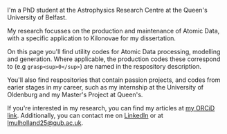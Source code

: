 I'm a PhD student at the Astrophysics Research Centre at the Queen's University of Belfast.

My research focusses on the production and maintenance of Atomic Data, with a specific application to Kilonovae for my dissertation.

On this page you'll find utility codes for Atomic Data processing, modelling and generation. Where applicable, the production codes these correspond to (e.g  `grasp<sup>0</sup>`) are named in the respository description.

You'll also find respositories that contain passion projects, and codes from earier stages in my career, such as my internship at the University of Oldenburg and my Master's Project at Queen's.

If you're interested in my research, you can find my articles at [my ORCiD link](https://orcid.org/0009-0003-2668-5589). Additionally, you can contact me on [LinkedIn](https://www.linkedin.com/in/leo-patrick-mulholland-00aa52239/) or at <lmulholland25@qub.ac.uk>.
